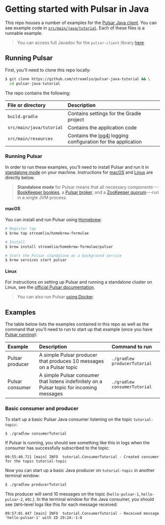 # Getting started with Pulsar in Java

This repo houses a number of examples for the [Pulsar Java client](http://pulsar.incubator.apache.org/docs/latest/clients/Java/). You can see example code in [`src/main/java/tutorial`](src/main/java/tutorial). Each of these files is a runnable example.

> You can access full Javadoc for the `pulsar-client` library [here](https://pulsar.incubator.apache.org/api/client/).

## Running Pulsar

First, you'll need to clone this repo locally:

```bash
$ git clone https://github.com/streamlio/pulsar-java-tutorial && \
  cd pulsar-java-tutorial
```

The repo contains the following:

File or directory | Description
:-----------------|:-----------
`build.gradle` | Contains settings for the Gradle project
`src/main/java/tutorial` | Contains the application code
`src/main/resources` | Contains the [log4j](https://logging.apache.org/log4j/) logging configuration for the application

### Running Pulsar

In order to run these examples, you'll need to install Pulsar and run it in [standalone mode](http://pulsar.incubator.apache.org/docs/latest/getting-started/LocalCluster/) on your machine. Instructions for [macOS](#macos) and [Linux](#linux) are directly below.

> **Standalone mode** for Pulsar means that all necessary components---[BookKeeper bookies](http://bookkeeper.apache.org/docs/latest/getting-started/concepts/#bookies), a [Pulsar broker](http://pulsar.incubator.apache.org/docs/latest/getting-started/ConceptsAndArchitecture/#brokers), and a [ZooKeeper quorum](https://zookeeper.apache.org)---run in a single JVM process.

#### macOS

You can install and run Pulsar using [Homebrew](https://brew.sh):

```bash
# Register tap
$ brew tap streamlio/homebrew-formulae

# Install
$ brew install streamlio/homebrew-formulae/pulsar

# Start the Pulsar standalone as a background service
$ brew services start pulsar
```

#### Linux

For instructions on setting up Pulsar and running a standalone cluster on Linux, see the [official Pulsar documentation](http://pulsar.incubator.apache.org/docs/latest/getting-started/LocalCluster/).

> You can also run Pulsar [using Docker](https://pulsar.incubator.apache.org/docs/latest/getting-started/docker/).

## Examples

The table below lists the examples contained in this repo as well as the command that you'll need to run to start up that example (once you have [Pulsar running](#running-pulsar)):

Example | Description | Command to run
:-------|:------------|:--------------
Pulsar producer | A simple Pulsar producer that produces 10 messages on a Pulsar topic | `./gradlew producerTutorial`
Pulsar consumer | A simple Pulsar consumer that listens indefinitely on a Pulsar topic for incoming messages | `./gradlew consumerTutorial`

### Basic consumer and producer

To start up a basic Pulsar Java consumer listening on the topic `tutorial-topic`:

```bash
$ ./gradlew consumerTutorial
```

If Pulsar is running, you should see something like this in logs when the consumer has successfully subscribed to the topic:

```log
09:55:40.711 [main] INFO  tutorial.ConsumerTutorial - Created consumer for the topic tutorial-topic
```

Now you can start up a basic Java producer on `tutorial-topic` in another terminal window:

```bash
$ ./gradlew producerTutorial
```

This producer will send 10 messages on the topic (`hello-pulsar-1`, `hello-pulsar-2`, etc.). In the terminal window for the Java consumer, you should see `INFO`-level logs like this for each message received:

```log
09:57:01.447 [main] INFO  tutorial.ConsumerTutorial - Received message 'hello-pulsar-1' with ID 29:24:-1:0
```